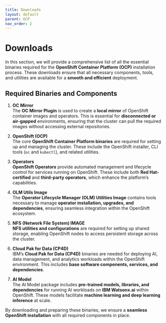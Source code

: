 ```yaml
---
title: Downloads
layout: default
parent: OCP
nav_order: 2
---
```


# **Downloads**  

In this section, we will provide a comprehensive list of all the essential binaries required for the **OpenShift Container Platform (OCP)** installation process. These downloads ensure that all necessary components, tools, and utilities are available for a **smooth and efficient** deployment.

## **Required Binaries and Components**  

1. **OC Mirror**  
   The **OC Mirror Plugin** is used to create a **local mirror** of OpenShift container images and operators. This is essential for **disconnected or air-gapped** environments, ensuring that the cluster can pull the required images without accessing external repositories.

2. **OpenShift (OCP)**  
   The core **OpenShift Container Platform binaries** are required for setting up and managing the cluster. These include the OpenShift installer, CLI tools (`oc` and `kubectl`), and related utilities.

3. **Operators**  
   **OpenShift Operators** provide automated management and lifecycle control for services running on OpenShift. These include both **Red Hat-certified** and **third-party operators**, which enhance the platform’s capabilities.

4. **OLM Utils Image**  
   The **Operator Lifecycle Manager (OLM) Utilities Image** contains tools necessary to manage **operator installation, upgrades, and dependencies**, ensuring seamless integration within the OpenShift ecosystem.

5. **NFS (Network File System) IMAGE**  
   **NFS utilities and configurations** are required for setting up shared storage, enabling OpenShift nodes to access persistent storage across the cluster.

6. **Cloud Pak for Data (CP4D)**  
   IBM’s **Cloud Pak for Data (CP4D)** binaries are needed for deploying AI, data management, and analytics workloads within the OpenShift environment. This includes **base software components, services, and dependencies**.

7. **AI Model**  
   The AI Model package includes **pre-trained models, libraries, and dependencies** for running AI workloads on **IBM Watsonx.ai** within OpenShift. These models facilitate **machine learning and deep learning inference** at scale.

By downloading and preparing these binaries, we ensure a **seamless OpenShift installation** with all required components in place. 

